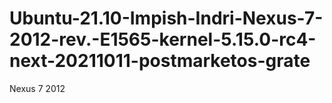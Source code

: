 # Ubuntu-21.10-Impish-Indri-Nexus-7-2012-rev.-E1565-kernel-5.15.0-rc4-next-20211011-postmarketos-grate
Nexus 7 2012
